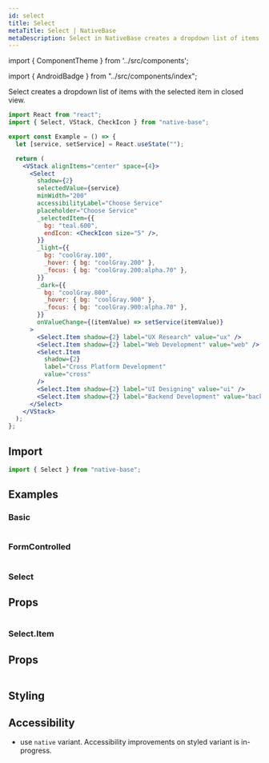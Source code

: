 ```yaml
---
id: select
title: Select
metaTitle: Select | NativeBase
metaDescription: Select in NativeBase creates a dropdown list of items with the selected item in closed view. Read on for more on types of Select component along with examples.
---
```


import { ComponentTheme } from '../src/components';

import { AndroidBadge } from "../src/components/index";

Select creates a dropdown list of items with the selected item in closed view.

```jsx isShowcase
import React from "react";
import { Select, VStack, CheckIcon } from "native-base";

export const Example = () => {
  let [service, setService] = React.useState("");

  return (
    <VStack alignItems="center" space={4}>
      <Select
        shadow={2}
        selectedValue={service}
        minWidth="200"
        accessibilityLabel="Choose Service"
        placeholder="Choose Service"
        _selectedItem={{
          bg: "teal.600",
          endIcon: <CheckIcon size="5" />,
        }}
        _light={{
          bg: "coolGray.100",
          _hover: { bg: "coolGray.200" },
          _focus: { bg: "coolGray.200:alpha.70" },
        }}
        _dark={{
          bg: "coolGray.800",
          _hover: { bg: "coolGray.900" },
          _focus: { bg: "coolGray.900:alpha.70" },
        }}
        onValueChange={(itemValue) => setService(itemValue)}
      >
        <Select.Item shadow={2} label="UX Research" value="ux" />
        <Select.Item shadow={2} label="Web Development" value="web" />
        <Select.Item
          shadow={2}
          label="Cross Platform Development"
          value="cross"
        />
        <Select.Item shadow={2} label="UI Designing" value="ui" />
        <Select.Item shadow={2} label="Backend Development" value="backend" />
      </Select>
    </VStack>
  );
};
```

## Import

```jsx
import { Select } from "native-base";
```

## Examples

### Basic

```ComponentSnackPlayer path=components,primitives,Select,Basic.tsx

```

### FormControlled

```ComponentSnackPlayer path=components,primitives,Select,FormControlled.tsx

```

### Select

## Props

```ComponentPropTable path=primitives,Select,Select.tsx

```

### Select.Item

## Props

```ComponentPropTable path=primitives,Select,SelectItem.tsx

```

## Styling

<ComponentTheme name="select" />

## Accessibility

- use `native` variant. Accessibility improvements on styled variant is in-progress.
